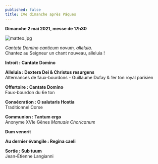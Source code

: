```yaml
---
published: false
title: IVe dimanche après Pâques
---
```

**Dimanche 2 mai 2021, messe de 17h30**

![matteo.jpg]({{site.baseurl}}/images/matteo.jpg)


*Cantate Domino canticum novum, alleluia.*  
Chantez au Seigneur un chant nouveau, alleluia !

**Introït : Cantate Domino**

**Alleluia : Dextera Dei & Christus resurgens**  
Alternances de faux-bourdons - Guillaume Dufay & 1er ton royal parisien

**Offertoire : Cantate Domino**  
Faux-bourdon du 6e ton 

**Consécration : O salutaris Hostia**  
Traditionnel Corse

**Communion : Tantum ergo**  
Anonyme XVIe Gênes *Manuale Choricanum*

**Dum venerit**

**Au dernier évangile : Regina caeli**

**Sortie : Sub tuum**  
Jean-Étienne Langianni
